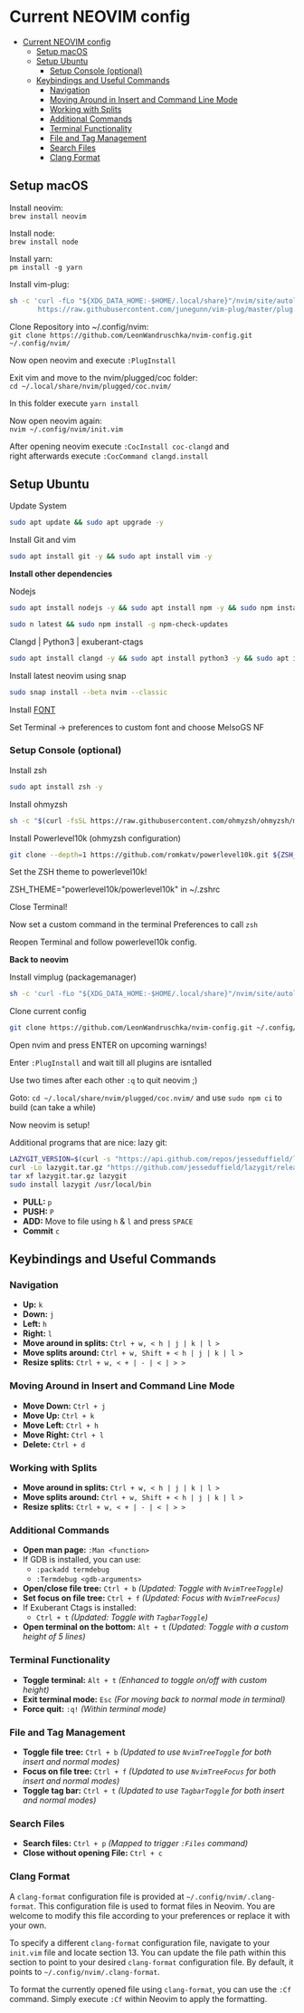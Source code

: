 # Current NEOVIM config

- [Current NEOVIM config](#current-neovim-config)
  - [Setup macOS](#setup-macos)
  - [Setup Ubuntu](#setup-ubuntu)
    - [Setup Console (optional)](#setup-console-optional)
  - [Keybindings and Useful Commands](#keybindings-and-useful-commands)
    - [Navigation](#navigation)
    - [Moving Around in Insert and Command Line Mode](#moving-around-in-insert-and-command-line-mode)
    - [Working with Splits](#working-with-splits)
    - [Additional Commands](#additional-commands)
    - [Terminal Functionality](#terminal-functionality)
    - [File and Tag Management](#file-and-tag-management)
    - [Search Files](#search-files)
    - [Clang Format](#clang-format)

## Setup macOS

Install neovim:\
```brew install neovim```

Install node:\
```brew install node```

Install yarn:\
```pm install -g yarn```

Install vim-plug:

```zsh
sh -c 'curl -fLo "${XDG_DATA_HOME:-$HOME/.local/share}"/nvim/site/autoload/plug.vim --create-dirs \
       https://raw.githubusercontent.com/junegunn/vim-plug/master/plug.vim'
```

Clone Repository into ~/.config/nvim:\
```git clone https://github.com/LeonWandruschka/nvim-config.git ~/.config/nvim/```

Now open neovim and execute ```:PlugInstall```

Exit vim and move to the nvim/plugged/coc folder:\
```cd ~/.local/share/nvim/plugged/coc.nvim/```

In this folder execute ```yarn install```

Now open neovim again:\
```nvim ~/.config/nvim/init.vim```

After opening neovim execute ```:CocInstall coc-clangd``` and\
right afterwards execute ```:CocCommand clangd.install```

## Setup Ubuntu

Update System

```zsh
sudo apt update && sudo apt upgrade -y
```

Install Git and vim

```zsh
sudo apt install git -y && sudo apt install vim -y
```

**Install other dependencies**

Nodejs

```zsh
sudo apt install nodejs -y && sudo apt install npm -y && sudo npm install -g n
```

```zsh
sudo n latest && sudo npm install -g npm-check-updates
```

Clangd | Python3 | exuberant-ctags

```zsh
sudo apt install clangd -y && sudo apt install python3 -y && sudo apt install exuberant-ctags -y
```

Install latest neovim using snap

```zsh
sudo snap install --beta nvim --classic
```

Install [FONT](https://github.com/romkatv/powerlevel10k?tab=readme-ov-file#meslo-nerd-font-patched-for-powerlevel10k)

Set Terminal -> preferences to custom font and choose MelsoGS NF

### Setup Console (optional)

Install zsh

```zsh
sudo apt install zsh -y
```

Install ohmyzsh

```zsh
sh -c "$(curl -fsSL https://raw.githubusercontent.com/ohmyzsh/ohmyzsh/master/tools/install.sh)"
```

Install Powerlevel10k (ohmyzsh configuration)

```zsh
git clone --depth=1 https://github.com/romkatv/powerlevel10k.git ${ZSH_CUSTOM:-$HOME/.oh-my-zsh/custom}/themes/powerlevel10k
```

Set the ZSH theme to powerlevel10k!

ZSH_THEME="powerlevel10k/powerlevel10k" in ~/.zshrc

Close Terminal!

Now set a custom command in the terminal Preferences to call ```zsh```

Reopen Terminal and follow powerlevel10k config.

**Back to neovim**

Install vimplug (packagemanager)

```zsh
sh -c 'curl -fLo "${XDG_DATA_HOME:-$HOME/.local/share}"/nvim/site/autoload/plug.vim --create-dirs \https://raw.githubusercontent.com/junegunn/vim-plug/master/plug.vim'
```

Clone current config

```zsh
git clone https://github.com/LeonWandruschka/nvim-config.git ~/.config/nvim/
```

Open nvim and press ENTER on upcoming warnings!

Enter ```:PlugInstall``` and wait till all plugins are isntalled

Use two times after each other ```:q``` to quit neovim ;)

Goto: ```cd ~/.local/share/nvim/plugged/coc.nvim/```
and use ```sudo npm ci``` to build (can take a while)

Now neovim is setup!

Additional programs that are nice:
lazy git:

```zsh
LAZYGIT_VERSION=$(curl -s "https://api.github.com/repos/jesseduffield/lazygit/releases/latest" | grep -Po '"tag_name": "v\K[^"]*')
curl -Lo lazygit.tar.gz "https://github.com/jesseduffield/lazygit/releases/latest/download/lazygit_${LAZYGIT_VERSION}_Linux_x86_64.tar.gz"
tar xf lazygit.tar.gz lazygit
sudo install lazygit /usr/local/bin
```

- **PULL:** `p`
- **PUSH:** `P`
- **ADD:** Move to file using `h` & `l` and press `SPACE`
- **Commit** `c`

## Keybindings and Useful Commands

### Navigation

- **Up:** `k`
- **Down:** `j`
- **Left:** `h`
- **Right:** `l`
- **Move around in splits:** `Ctrl + w, < h | j | k | l >`
- **Move splits around:** `Ctrl + w, Shift + < h | j | k | l >`
- **Resize splits:** `Ctrl + w, < + | - | < | > >`

### Moving Around in Insert and Command Line Mode

- **Move Down:** `Ctrl + j`
- **Move Up:** `Ctrl + k`
- **Move Left:** `Ctrl + h`
- **Move Right:** `Ctrl + l`
- **Delete:** `Ctrl + d`

### Working with Splits

- **Move around in splits:** `Ctrl + w, < h | j | k | l >`
- **Move splits around:** `Ctrl + w, Shift + < h | j | k | l >`
- **Resize splits:** `Ctrl + w, < + | - | < | > >`

### Additional Commands

- **Open man page:** `:Man <function>`
- If GDB is installed, you can use:
  - `:packadd termdebug`
  - `:Termdebug <gdb-arguments>`
- **Open/close file tree:** `Ctrl + b` *(Updated: Toggle with `NvimTreeToggle`)*
- **Set focus on file tree:** `Ctrl + f` *(Updated: Focus with `NvimTreeFocus`)*
- If Exuberant Ctags is installed:
  - `Ctrl + t` *(Updated: Toggle with `TagbarToggle`)*
- **Open terminal on the bottom:** `Alt + t` *(Updated: Toggle with a custom height of 5 lines)*

### Terminal Functionality

- **Toggle terminal:** `Alt + t` *(Enhanced to toggle on/off with custom height)*
- **Exit terminal mode:** `Esc` *(For moving back to normal mode in terminal)*
- **Force quit:** `:q!` *(Within terminal mode)*

### File and Tag Management

- **Toggle file tree:** `Ctrl + b` *(Updated to use `NvimTreeToggle` for both insert and normal modes)*
- **Focus on file tree:** `Ctrl + f` *(Updated to use `NvimTreeFocus` for both insert and normal modes)*
- **Toggle tag bar:** `Ctrl + t` *(Updated to use `TagbarToggle` for both insert and normal modes)*

### Search Files

- **Search files:** `Ctrl + p` *(Mapped to trigger `:Files` command)*
- **Close without opening File:** `Ctrl + c`

### Clang Format

A `clang-format` configuration file is provided at `~/.config/nvim/.clang-format`.
This configuration file is used to format files in Neovim.
You are welcome to modify this file according to your preferences or replace it with your own.

To specify a different `clang-format` configuration file, navigate to your `init.vim` file and locate section 13.
You can update the file path within this section to point to your desired `clang-format` configuration file.
By default, it points to `~/.config/nvim/.clang-format`.

To format the currently opened file using `clang-format`, you can use the `:Cf` command.
Simply execute `:Cf` within Neovim to apply the formatting.
